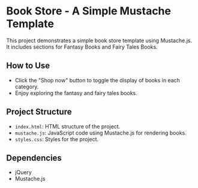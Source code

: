 # Book Store - A Simple Mustache Template

This project demonstrates a simple book store template using Mustache.js. It includes sections for Fantasy Books and Fairy Tales Books.

## How to Use

- Click the "Shop now" button to toggle the display of books in each category.
- Enjoy exploring the fantasy and fairy tales books.

## Project Structure

- `index.html`: HTML structure of the project.
- `mustache.js`: JavaScript code using Mustache.js for rendering books.
- `styles.css`: Styles for the project.

## Dependencies

- jQuery
- Mustache.js

